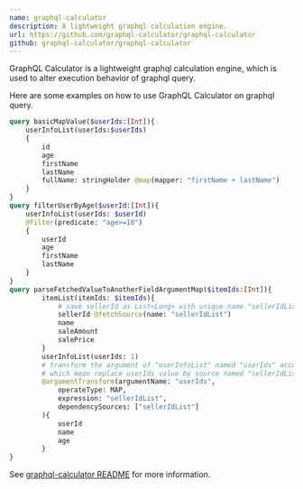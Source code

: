 ```yaml
---
name: graphql-calculator
description: A lightweight graphql calculation engine.
url: https://github.com/graphql-calculator/graphql-calculator
github: graphql-calculator/graphql-calculator
---
```


GraphQL Calculator is a lightweight graphql calculation engine,
which is used to alter execution behavior of graphql query.

Here are some examples on how to use GraphQL Calculator on graphql query.

```graphql
query basicMapValue($userIds:[Int]){
    userInfoList(userIds:$userIds)
    {
        id
        age
        firstName
        lastName
        fullName: stringHolder @map(mapper: "firstName + lastName")
    }
}
query filterUserByAge($userId:[Int]){
    userInfoList(userIds: $userId)
    @filter(predicate: "age>=18")
    {
        userId
        age
        firstName
        lastName
    }
}
query parseFetchedValueToAnotherFieldArgumentMap($itemIds:[Int]){
        itemList(itemIds: $itemIds){
            # save sellerId as List<Long> with unique name "sellerIdList"
            sellerId @fetchSource(name: "sellerIdList")
            name
            saleAmount
            salePrice
        }
        userInfoList(userIds: 1)
        # transform the argument of "userInfoList" named "userIds" according to expression "sellerIdList" and expression argument, 
        # which mean replace userIds value by source named "sellerIdList"
        @argumentTransform(argumentName: "userIds", 
            operateType: MAP, 
            expression: "sellerIdList", 
            dependencySources: ["sellerIdList"]
        ){
            userId
            name
            age
        }
}
```

See [graphql-calculator README](https://github.com/graphql-calculator/graphql-calculator) for more information.
